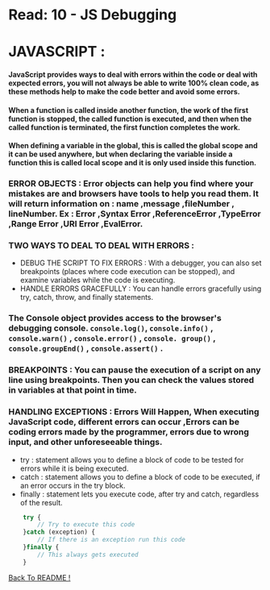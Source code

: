# Read: 10 - JS Debugging

# JAVASCRIPT :

#### JavaScript provides ways to deal with errors within the code or deal with expected errors, you will not always be able to write 100% clean code, as these methods help to make the code better and avoid some errors.

#### When a function is called inside another function, the work of the first function is stopped, the called function is executed, and then when the called function is terminated, the first function completes the work.


#### When defining a variable in the global, this is called the global scope and it can be used anywhere, but when declaring the variable inside a function this is called local scope and it is only used inside this function.

### ERROR OBJECTS : Error objects can help you find where your mistakes are and browsers have tools to help you read them. It will return information on : name ,message ,fileNumber , lineNumber. Ex : Error ,Syntax Error ,ReferenceError ,TypeError ,Range Error ,URI Error ,EvalError.

### TWO WAYS TO DEAL TO DEAL WITH ERRORS :
* DEBUG THE SCRIPT TO FIX ERRORS : With a debugger, you can also set breakpoints (places where code execution can be stopped), and examine variables while the code is executing. 
* HANDLE ERRORS GRACEFULLY : You can handle errors gracefully using try, catch, throw, and finally statements.

### The Console object provides access to the browser's debugging console. `console.log()`, `console.info()` , `console.warn()` , `console.error()` , `console. group()` , `console.groupEnd()` , `console.assert()` .

### BREAKPOINTS : You can pause the execution of a script on any  line using breakpoints. Then you can check the  values stored in variables at that point in time. 

### HANDLING EXCEPTIONS : Errors Will Happen, When executing JavaScript code, different errors can occur ,Errors can be coding errors made by the programmer, errors due to wrong input, and other unforeseeable things.
* try : statement allows you to define a block of code to be tested for errors while it is being executed.
* catch : statement allows you to define a block of code to be executed, if an error occurs in the try block.
* finally : statement lets you execute code, after try and catch, regardless of the result.

```JAVASCRIPT
    try { 
        // Try to execute this code 
    }catch (exception) { 
        // If there is an exception run this code 
    }finally { 
        // This always gets executed
    }
```

[ Back To README !]( https://yousefabujalboush.github.io/reading-notes/ )